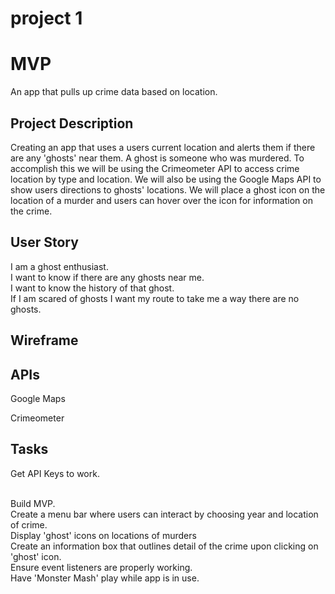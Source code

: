  # project 1
 
<h1>MVP</h1>
<p>
 An app that pulls up crime data based on location.
 </p>
 <h2>Project Description</h2>
 <p>Creating an app that uses a users current location and alerts them if there are any 'ghosts' near them. A ghost is someone who was murdered. To accomplish this we will be using the Crimeometer API to access crime location by type and location. We will also be using the Google Maps API to show users directions to ghosts' locations. We will place a ghost icon on the location of a murder and users can hover over the icon for information on the crime.</p>
 
 <h2>User Story</h2>
 <p>I am a ghost enthusiast. <br>I want to know if there are any ghosts near me. <br>I want to know the history of that ghost. <br>If I am scared of ghosts I want my route to take me a way there are no ghosts. <br>
 
 <h2>Wireframe</h2>
 
 <h2>APIs</h2>
 <p>Google Maps</p>
 <p>Crimeometer</p>
 
 <h2>Tasks</h2>
 <p>Get API Keys to work.</p> <br>Build MVP.<br>Create a menu bar where users can interact by choosing year and location of crime. <br>Display 'ghost' icons on locations of murders <br>Create an information box that outlines detail of the crime upon clicking on 'ghost' icon. <br>Ensure event listeners are properly working. <br>Have 'Monster Mash' play while app is in use. <br>
 
